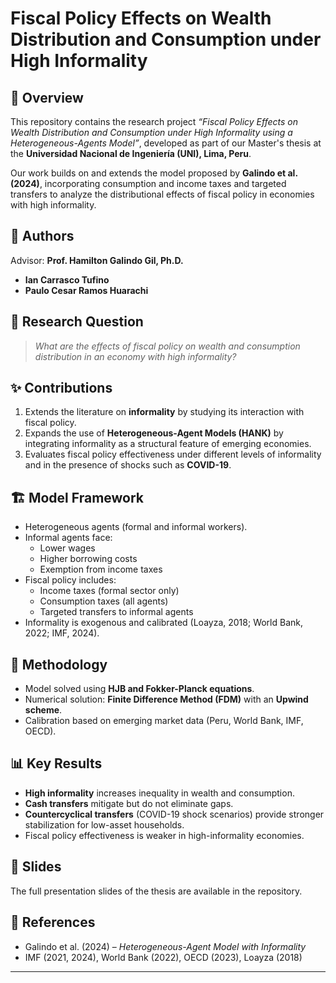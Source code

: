 # Fiscal Policy Effects on Wealth Distribution and Consumption under High Informality

## 📖 Overview
This repository contains the research project *“Fiscal Policy Effects on Wealth Distribution and Consumption under High Informality using a Heterogeneous-Agents Model”*, developed as part of our Master's thesis at the **Universidad Nacional de Ingeniería (UNI), Lima, Peru**.

Our work builds on and extends the model proposed by **Galindo et al. (2024)**, incorporating consumption and income taxes and targeted transfers to analyze the distributional effects of fiscal policy in economies with high informality.

## 👥 Authors
Advisor: **Prof. Hamilton Galindo Gil, Ph.D.**
- **Ian Carrasco Tufino**  
- **Paulo Cesar Ramos Huarachi**  


## 🎯 Research Question
> *What are the effects of fiscal policy on wealth and consumption distribution in an economy with high informality?*

## ✨ Contributions
1. Extends the literature on **informality** by studying its interaction with fiscal policy.  
2. Expands the use of **Heterogeneous-Agent Models (HANK)** by integrating informality as a structural feature of emerging economies.  
3. Evaluates fiscal policy effectiveness under different levels of informality and in the presence of shocks such as **COVID-19**.  

## 🏗️ Model Framework
- Heterogeneous agents (formal and informal workers).  
- Informal agents face:  
  - Lower wages  
  - Higher borrowing costs  
  - Exemption from income taxes  
- Fiscal policy includes:  
  - Income taxes (formal sector only)  
  - Consumption taxes (all agents)  
  - Targeted transfers to informal agents  
- Informality is exogenous and calibrated (Loayza, 2018; World Bank, 2022; IMF, 2024).  

## 🔬 Methodology
- Model solved using **HJB and Fokker-Planck equations**.  
- Numerical solution: **Finite Difference Method (FDM)** with an **Upwind scheme**.  
- Calibration based on emerging market data (Peru, World Bank, IMF, OECD).  

## 📊 Key Results
- **High informality** increases inequality in wealth and consumption.  
- **Cash transfers** mitigate but do not eliminate gaps.  
- **Countercyclical transfers** (COVID-19 shock scenarios) provide stronger stabilization for low-asset households.  
- Fiscal policy effectiveness is weaker in high-informality economies.  

## 📎 Slides
The full presentation slides of the thesis are available in the repository.  

## 📌 References
- Galindo et al. (2024) – *Heterogeneous-Agent Model with Informality*  
- IMF (2021, 2024), World Bank (2022), OECD (2023), Loayza (2018)  

---


